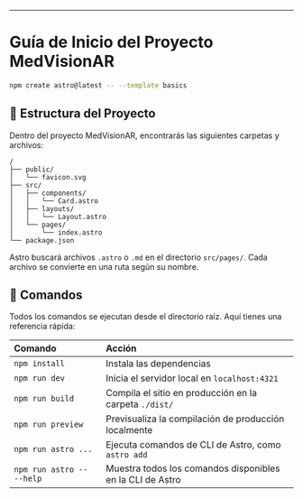 
---

# Guía de Inicio del Proyecto MedVisionAR

```sh
npm create astro@latest -- --template basics
```




## 🚀 Estructura del Proyecto

Dentro del proyecto MedVisionAR, encontrarás las siguientes carpetas y archivos:

```text
/
├── public/
│   └── favicon.svg
├── src/
│   ├── components/
│   │   └── Card.astro
│   ├── layouts/
│   │   └── Layout.astro
│   └── pages/
│       └── index.astro
└── package.json
```

Astro buscará archivos `.astro` o `.md` en el directorio `src/pages/`. Cada archivo se convierte en una ruta según su nombre.


## 🧞 Comandos

Todos los comandos se ejecutan desde el directorio raíz. Aquí tienes una referencia rápida:

| Comando                    | Acción                                                   |
| :------------------------- | :------------------------------------------------------- |
| `npm install`              | Instala las dependencias                                 |
| `npm run dev`              | Inicia el servidor local en `localhost:4321`             |
| `npm run build`            | Compila el sitio en producción en la carpeta `./dist/`   |
| `npm run preview`          | Previsualiza la compilación de producción localmente     |
| `npm run astro ...`        | Ejecuta comandos de CLI de Astro, como `astro add`       |
| `npm run astro -- --help`  | Muestra todos los comandos disponibles en la CLI de Astro|
